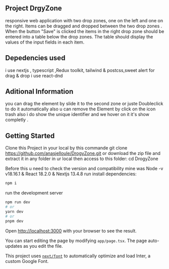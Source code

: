 ## Project DrgyZone 
responsive web application with two drop zones, one on the left and one on the right. Items can be dragged and dropped between the two drop zones .
When the button  "Save" is clicked the items in the right drop zone should be entered into a table below the drop zones.
The table should display the values of the input fields in each item.

## Depedencies used
i use nextjs , typescript ,Redux toolkit, tailwind & postcss,sweet alert
for drag & drop i use react-dnd


## Aditional Information
you can drag the element by slide it to the second zone or juste Doubleclick to do it automatically
also u can remove the Element by click on the icon trash
also i do show the  unique identifier and we hover on it it's show completly .

## Getting Started
Clone this Project in your local by this commande 
git clone https://github.com/anasjelloule/DrogyZone.git
or download the zip file and extract it in any folder in ur local
then access to this folder:
cd DrogyZone

Before this u need to check the version and compatibility mine was 
Node -v v18.16.1 & React 18.2.0 & Nextjs 13.4.8
run install dependencies:
```bash
npm i
```
 run the development server
```bash
npm run dev
# or
yarn dev
# or
pnpm dev
```

Open [http://localhost:3000](http://localhost:3000) with your browser to see the result.

You can start editing the page by modifying `app/page.tsx`. The page auto-updates as you edit the file.

This project uses [`next/font`](https://nextjs.org/docs/basic-features/font-optimization) to automatically optimize and load Inter, a custom Google Font.
 